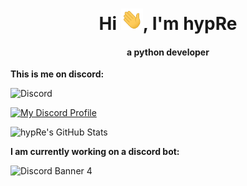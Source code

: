 <div align="center">
<h1 align="center">Hi <img width="35" src="https://github.com/1999AZZAR/1999AZZAR/blob/main/resources/img/waving.gif">, I'm hypRe</h1>
<h4 align="center">a python developer</h4>
</div>

**This is me on discord:**

![Discord](https://discord.c99.nl/widget/theme-1/848321125678186517.png)

[![My Discord Profile](https://img.shields.io/static/v1?style=flat&logo=discord&logoColor=white&color=%235865f2&label=&message=My%20User:%20hypRe%231153)](https://discordapp.com/users/848321125678186517/)

<img alt="hypRe's GitHub Stats" height="156em" src="https://github-readme-stats.vercel.app/api?username=hypRe1&bg_color=30,e96443,4839a3&title_color=79D9F9&text_color=79D9F9&show_icons=true&theme=dracula">

**I am currently working on a discord bot:**

![Discord Banner 4](https://discordapp.com/api/guilds/966797329665507428/widget.png?style=banner4)
